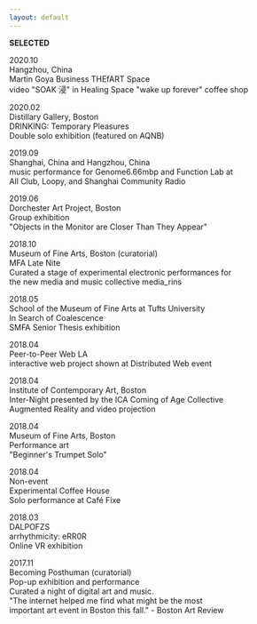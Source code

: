 ```yaml
---
layout: default
---
```

>>>
__SELECTED__

2020.10  
Hangzhou, China  
Martin Goya Business THEfART Space  
video "SOAK 浸" in Healing Space "wake up forever" coffee shop  
  
2020.02  
Distillary Gallery, Boston  
DRINKING: Temporary Pleasures  
Double solo exhibition (featured on AQNB)  

2019.09  
Shanghai, China and Hangzhou, China  
music performance for Genome6.66mbp and Function Lab at  
All Club, Loopy, and Shanghai Community Radio  

2019.06  
Dorchester Art Project, Boston  
Group exhibition  
"Objects in the Monitor are Closer Than They Appear"  

2018.10  
Museum of Fine Arts, Boston (curatorial)  
MFA Late Nite  
Curated a stage of experimental electronic performances for  
the new media and music collective media_rins  

2018.05   
School of the Museum of Fine Arts at Tufts University  
In Search of Coalescence  
SMFA Senior Thesis exhibition  
 
2018.04  
Peer-to-Peer Web LA  
interactive web project shown at Distributed Web event  

2018.04  
Institute of Contemporary Art, Boston  
Inter-Night presented by the ICA Coming of Age Collective  
Augmented Reality and video projection  

2018.04  
Museum of Fine Arts, Boston  
Performance art  
"Beginner's Trumpet Solo"  
 
2018.04  
Non-event  
Experimental Coffee House   
Solo performance at Café Fixe  

2018.03  
DALPOFZS  
arrhythmicity: eRR0R  
Online VR exhibition  

2017.11  
Becoming Posthuman (curatorial)  
Pop-up exhibition and performance  
Curated a night of digital art and music.  
"The internet helped me find what might be the most   
important art event in Boston this fall." - Boston Art Review  